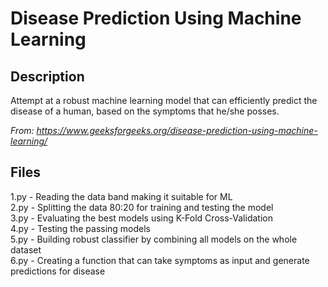 # Disease Prediction Using Machine Learning

## Description
Attempt at a robust machine learning model that can efficiently predict the disease of a human, based on the symptoms that he/she posses.  

*From: https://www.geeksforgeeks.org/disease-prediction-using-machine-learning/*  

## Files
1.py - Reading the data band making it suitable for ML  
2.py - Splitting the data 80:20 for training and testing the model  
3.py - Evaluating the best models using K-Fold Cross-Validation  
4.py - Testing the passing models  
5.py - Building robust classifier by combining all models on the whole dataset  
6.py - Creating a function that can take symptoms as input and generate predictions for disease  
